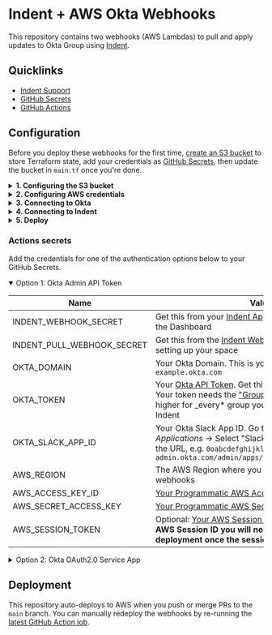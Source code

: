 # Indent + AWS Okta Webhooks <!-- title -->

This repository contains two webhooks <!-- number of webhooks--> (AWS Lambdas) to pull and apply updates to Okta Group using [Indent](https://indent.com/docs).

## Quicklinks <!--reuse-->

- [Indent Support](https://support.indent.com)
- [GitHub Secrets](./settings/secrets/actions)
- [GitHub Actions](./actions/workflows/terraform.yml)

## Configuration <!--reuse-->

Before you deploy these webhooks for the first time, [create an S3 bucket](https://docs.aws.amazon.com/AmazonS3/latest/userguide/create-bucket-overview.html) to store Terraform state, add your credentials as [GitHub Secrets](https://docs.github.com/en/actions/security-guides/encrypted-secrets), then update the bucket in `main.tf` once you're done.

<details><summary><strong>1. Configuring the S3 bucket</strong></summary>
<p>

- [Go to AWS S3](https://s3.console.aws.amazon.com/s3/buckets) and select an existing bucket or create a new one.
- Select the settings given your environment:
  - Name — easily identifiable name for the bucket (example = indent-deploy-state-123)
  - Region — where you plan to deploy the Lambda (default = us-west-2)
  - Bucket versioning — if you want to have revisions of past deployments (default = disabled)
  - Default encryption — server-side encryption for deployment files (default = Enable)

</p>
</details>

<details><summary><strong>2. Configuring AWS credentials</strong></summary><!--reuse-->
<p>

- [Go to AWS IAM → New User](https://console.aws.amazon.com/iam/home#/users$new?step=details) and create a new user for deploys, e.g. `indent-terraform-deployer`
- Configure the service account access:
  - Credential type — select **Access key - Programmatic access**
  - Permissions — select **Attach existing policies directly** and select `AdministratorAccess`
- Add the `AWS_ACCESS_KEY_ID` and `AWS_SECRET_ACCESS_KEY` as GitHub Secrets to this repo

</p>
</details>

<details><summary><strong>3. Connecting to Okta</strong></summary><!-- create a set of steps for each integration -->

- [Go to Okta > Security > API > Tokens](https://help.okta.com/en-us/Content/Topics/Security/API.htm#create-okta-api-token) and create a new API Token, then give the token a descriptive name like `Indent Auto Approvals`
- Add this as `OKTA_TOKEN` as a GitHub Secret
- Copy your Okta Domain URL and add this as `OKTA_DOMAIN` as a GitHub Secret

</details>

<details><summary><strong>4. Connecting to Indent</strong></summary> <!--reuse-->

- If you're setting up as part of a catalog flow, you should be presented a **Webhook Secret** or [go to your Indent space and create a webhook](https://indent.com/spaces?next=/manage/spaces/[space]/webhooks/new)
- Add this as `INDENT_WEBHOOK_SECRET` as a GitHub Secret

</details>

<details><summary><strong>5. Deploy</strong></summary> <!--reuse-->

- Enter the bucket you created in `main.tf` in the `backend` configuration
- This will automatically kick off a deploy, or you can [manually trigger from GitHub Actions](./actions/workflows/terraform.yml)

</details>

### Actions secrets

Add the credentials for one of the authentication options below to your GitHub Secrets.

<!--changes-->
<details open><summary>Option 1: Okta Admin API Token</summary>
<p>

| Name                       | Value                                                                                                                                                                                                                                                                                                                                 |
| -------------------------- | ------------------------------------------------------------------------------------------------------------------------------------------------------------------------------------------------------------------------------------------------------------------------------------------------------------------------------------- |
| INDENT_WEBHOOK_SECRET      | Get this from your [Indent App](https://indent.com/spaces?next=/manage/spaces/%5Bspace%5D/apps/) or an [Indent Webhook](https://indent.com/docs/webhooks/deploy/okta-groups) in the Dashboard                                                                                                                                         |
| INDENT_PULL_WEBHOOK_SECRET | Get this from the [Indent Webhook](https://indent.com/docs/webhooks/deploy/okta-groups#step-1-deploy-the-pull-update-webhook) you created while setting up your space                                                                                                                                                                 |
| OKTA_DOMAIN                | Your Okta Domain. This is your [Okta URL](https://developer.okta.com/docs/guides/find-your-domain/findorg/) like `example.okta.com`                                                                                                                                                                                                   |
| OKTA_TOKEN                 | Your [Okta API Token](https://developer.okta.com/docs/guides/create-an-api-token/overview/). Get this from your Administrator. Your token needs the ["Group Administrators"](https://help.okta.com/en/prod/Content/Topics/Security/administrators-group-admin.htm) scope or higher for \_every\* group you plan to manage with Indent |
| OKTA_SLACK_APP_ID          | Your Okta Slack App ID. Go to _Okta Admin Console_ &rarr; _Applications_ &rarr; Select "Slack" and copy the value from the URL, e.g. `0oabcdefghijklmnop` from `example-admin.okta.com/admin/apps/slack/0oabcdefghijklmnop/`                                                                                                          |
| AWS_REGION                 | The AWS Region where you want to deploy the webhooks                                                                                                                                                                                                                                                                                  |
| AWS_ACCESS_KEY_ID          | [Your Programmatic AWS Access Key ID](https://docs.aws.amazon.com/general/latest/gr/aws-sec-cred-types.html#access-keys-and-secret-access-keys)                                                                                                                                                                                       |
| AWS_SECRET_ACCESS_KEY      | [Your Programmatic AWS Secret Access Key](https://docs.aws.amazon.com/general/latest/gr/aws-sec-cred-types.html#access-keys-and-secret-access-keys)                                                                                                                                                                                   |
| AWS_SESSION_TOKEN          | Optional: [Your AWS Session Token](https://docs.aws.amazon.com/IAM/latest/UserGuide/id_credentials_temp_use-resources.html#using-temp-creds-sdk-cli). **Note: If you use an AWS Session ID you will need to update it for each deployment once the session expires**                                                                  |

</p>
</details>

<details><summary>Option 2: Okta OAuth2.0 Service App</summary>
<p>

Create an Okta Service App based on our [guide](https://indent.com/docs/integrations/okta#option-2-service-app-with-api-scopes).

| Name                       | Description                                                                                                                                                                                                                                                          |
| -------------------------- | -------------------------------------------------------------------------------------------------------------------------------------------------------------------------------------------------------------------------------------------------------------------- |
| INDENT_WEBHOOK_SECRET      | Get this from your [Indent App](https://indent.com/spaces?next=/manage/spaces/%5Bspace%5D/apps/) or an [Indent Webhook](https://indent.com/docs/webhooks/deploy/okta-groups) in the Dashboard                                                                        |
| INDENT_PULL_WEBHOOK_SECRET | Get this from the [Indent Webhook](https://indent.com/docs/webhooks/deploy/okta-groups#step-1-deploy-the-pull-update-webhook) you created while setting up your space                                                                                                |
| OKTA_DOMAIN                | Your Okta Domain. This is your [Okta URL](https://developer.okta.com/docs/guides/find-your-domain/findorg/) like `example.okta.com`                                                                                                                                  |
| OKTA_CLIENT_ID             | Your Service App's Client ID. Get this from the Okta Admin Dashboard or from the Okta API Response value you got when settting up your app                                                                                                                           |
| OKTA_PRIVATE_KEY           | The private RSA key you used to create your Service App                                                                                                                                                                                                              |
| OKTA_SLACK_APP_ID          | Your Okta Slack App ID. Go to _Okta Admin Console_ &rarr; _Applications_ &rarr; Select "Slack" and copy the value from the URL, e.g. `0oabcdefghijklmnop` from `example-admin.okta.com/admin/apps/slack/0oabcdefghijklmnop/`                                         |
| AWS_REGION                 | The AWS Region where you want to deploy the webhooks                                                                                                                                                                                                                 |
| AWS_ACCESS_KEY_ID          | [Your Programmatic AWS Access Key ID](https://docs.aws.amazon.com/general/latest/gr/aws-sec-cred-types.html#access-keys-and-secret-access-keys)                                                                                                                      |
| AWS_SECRET_ACCESS_KEY      | [Your Programmatic AWS Secret Access Key](https://docs.aws.amazon.com/general/latest/gr/aws-sec-cred-types.html#access-keys-and-secret-access-keys)                                                                                                                  |
| AWS_SESSION_TOKEN          | Optional: [Your AWS Session Token](https://docs.aws.amazon.com/IAM/latest/UserGuide/id_credentials_temp_use-resources.html#using-temp-creds-sdk-cli). **Note: If you use an AWS Session ID you will need to update it for each deployment once the session expires** |

</p>
</details>

## Deployment

This repository auto-deploys to AWS when you push or merge PRs to the `main` branch. You can manually redeploy the webhooks by re-running the [latest GitHub Action job](https://docs.github.com/en/actions/managing-workflow-runs/re-running-workflows-and-jobs).
